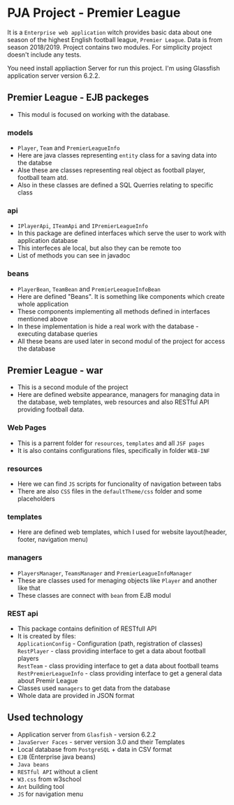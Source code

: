 # PJA Project - Premier League
It is a `Enterprise web application` witch provides basic data about one season of the highest English football league, `Premier League`. Data is from season 2018/2019. Project contains two modules. For simplicity project doesn't include any tests.

You need install appliaction Server for run this project. I'm using Glassfish application server version 6.2.2.

## Premier League - EJB packeges
- This modul is focused on working with the database.

### models
- `Player`, `Team` and `PremierLeagueInfo`
- Here are java classes representing `entity` class for a saving data into the databse
- Alse these are classes representing real object as football player, football team atd.
- Also in these classes are defined a SQL Querries relating to specific class

### api
- `IPlayerApi`, `ITeamApi` and `IPremierLeagueInfo` 
- In this package are defined interfaces which serve the user to work with application database
- This interfeces ale local, but also they can be remote too
- List of methods you can see in javadoc

### beans
- `PlayerBean`, `TeamBean` and `PremierLeeagueInfoBean`
- Here are defined "Beans". It is something like components which create whole application
- These components implementing all methods defined in interfaces mentioned above
- In these implementation is hide a real work with the database - executing database queries
- All these beans are used later in second modul of the project for access the database

## Premier League - war
- This is a second module of the project
- Here are defined website appearance, managers for managing data in the database, web templates, web resources and also RESTful API providing football data.

### Web Pages
- This is a parrent folder for `resources`, `templates` and all `JSF pages`
- It is also contains configurations files, specifically in folder `WEB-INF`

### resources
- Here we can find `JS` scripts for funcionality of navigation between tabs
- There are also `CSS` files in the `defaultTheme/css` folder and some placeholders

### templates
- Here are defined web templates, which I used for website layout(header, footer, navigation menu)

### managers
- `PlayersManager`, `TeamsManager` and `PremierLeagueInfoManager`
- These are classes used for menaging objects like `Player` and another like that
- These classes are connect with `bean` from EJB modul


### REST api
- This package contains definition of RESTfull API
- It is created by files: \
`ApplicationConfig` - Configuration (path, registration of classes) \
`RestPlayer` - class providing interface to get a data about football players \
`RestTeam` - class providing interface to get a data about football teams  
`RestPremierLeagueInfo` - class providing interface to get a general data about Premir League
- Classes used `managers` to get data from the database
- Whole data are provided in JSON format

## Used technology
- Application server from `Glasfish` - version 6.2.2
- `JavaServer Faces` - server version 3.0 and their Templates
- Local database from `PostgreSQL` + data in CSV format
- `EJB` (Enterprise java beans)
- `Java beans`
- `RESTful API` without a client
- `W3.css` from w3school
- `Ant` building tool
- `JS` for navigation menu
